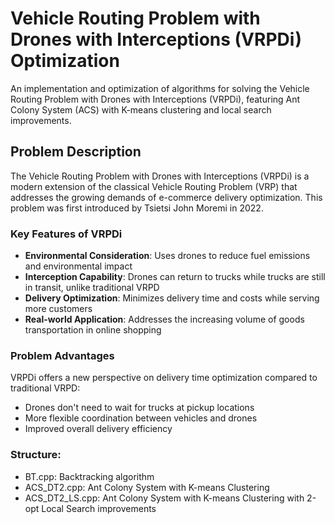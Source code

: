 # Vehicle Routing Problem with Drones with Interceptions (VRPDi) Optimization

An implementation and optimization of algorithms for solving the Vehicle Routing Problem with Drones with Interceptions (VRPDi), featuring Ant Colony System (ACS) with K-means clustering and local search improvements.

## Problem Description

The Vehicle Routing Problem with Drones with Interceptions (VRPDi) is a modern extension of the classical Vehicle Routing Problem (VRP) that addresses the growing demands of e-commerce delivery optimization. This problem was first introduced by Tsietsi John Moremi in 2022.

### Key Features of VRPDi

- **Environmental Consideration**: Uses drones to reduce fuel emissions and environmental impact
- **Interception Capability**: Drones can return to trucks while trucks are still in transit, unlike traditional VRPD
- **Delivery Optimization**: Minimizes delivery time and costs while serving more customers
- **Real-world Application**: Addresses the increasing volume of goods transportation in online shopping

### Problem Advantages

VRPDi offers a new perspective on delivery time optimization compared to traditional VRPD:
- Drones don't need to wait for trucks at pickup locations
- More flexible coordination between vehicles and drones
- Improved overall delivery efficiency

### Structure:
- BT.cpp: Backtracking algorithm
- ACS_DT2.cpp: Ant Colony System with K-means Clustering
- ACS_DT2_LS.cpp: Ant Colony System with K-means Clustering with 2-opt Local Search improvements


